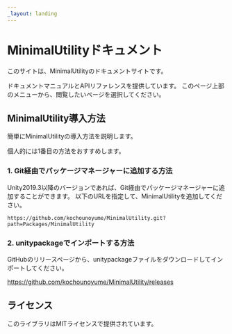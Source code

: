 ```yaml
---
_layout: landing
---
```


# MinimalUtilityドキュメント
このサイトは、MinimalUtilityのドキュメントサイトです。

ドキュメントマニュアルとAPIリファレンスを提供しています。
このページ上部のメニューから、閲覧したいページを選択してください。
## MinimalUtility導入方法
簡単にMinimalUtilityの導入方法を説明します。

個人的には1番目の方法をおすすめします。
### 1. Git経由でパッケージマネージャーに追加する方法
Unity2019.3以降のバージョンであれば、Git経由でパッケージマネージャーに追加することができます。
以下のURLを指定して、MinimalUtilityを追加してください。

```
https://github.com/kochounoyume/MinimalUtility.git?path=Packages/MinimalUtility
```
### 2. unitypackageでインポートする方法
GitHubのリリースページから、unitypackageファイルをダウンロードしてインポートしてください。

https://github.com/kochounoyume/MinimalUtility/releases
## ライセンス
このライブラリはMITライセンスで提供されています。